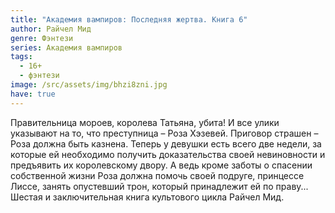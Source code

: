 ```yaml
---
title: "Академия вампиров: Последняя жертва. Книга 6"
author: Райчел Мид
genre: Фэнтези
series: Академия вампиров
tags:
  - 16+
  - фэнтези
image: /src/assets/img/bhzi8zni.jpg
have: true
---
```

Правительница мороев, королева Татьяна, убита! И все улики указывают на то, что преступница – Роза Хэзевей. Приговор страшен – Роза должна быть казнена. Теперь у девушки есть всего две недели, за которые ей необходимо получить доказательства своей невиновности и предъявить их королевскому двору. А ведь кроме заботы о спасении собственной жизни Роза должна помочь своей подруге, принцессе Лиссе, занять опустевший трон, который принадлежит ей по праву... Шестая и заключительная книга культового цикла Райчел Мид.
